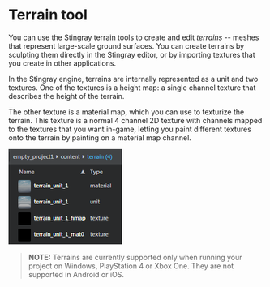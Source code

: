 # Terrain tool

You can use the Stingray terrain tools to create and edit *terrains* -- meshes that represent large-scale ground surfaces. You can create terrains by sculpting them directly in the Stingray editor, or by importing textures that you create in other applications.

In the Stingray engine, terrains are internally represented as a unit and two textures. One of the textures is a height map: a single channel texture that describes the height of the terrain.

The other texture is a material map, which you can use to texturize the terrain. This texture is a normal 4 channel 2D texture with channels mapped to the textures that you want in-game, letting you paint different textures onto the terrain by painting on a material map channel.

![](../images/terrain_assetbrwser.png)

> **NOTE:** Terrains are currently supported only when running your project on Windows, PlayStation 4 or Xbox One. They are not supported in Android or iOS.
